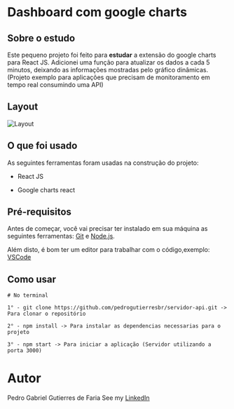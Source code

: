 # Dashboard com google charts

## Sobre o estudo

Este pequeno projeto foi feito para **estudar** a extensão do google charts para React JS. Adicionei uma função para atualizar os dados a cada 5 minutos, deixando as informações mostradas pelo gráfico dinâmicas. (Projeto exemplo para aplicações que precisam de monitoramento em tempo real consumindo uma API)

## Layout

![Layout](https://github.com/pedrogutierresbr/dashboard-google-charts/blob/main/public/assets/gif-desktop.gif?raw=true)

## O que foi usado

As seguintes ferramentas foram usadas na construção do projeto:

-   React JS

-   Google charts react

## Pré-requisitos

Antes de começar, você vai precisar ter instalado em sua máquina as seguintes ferramentas: [Git](https://git-scm.com/) e [Node.js](https://nodejs.org/en/).

Além disto, é bom ter um editor para trabalhar com o código,exemplo: [VSCode](https://code.visualstudio.com/)

## Como usar

```
# No terminal

1° - git clone https://github.com/pedrogutierresbr/servidor-api.git -> Para clonar o repositório

2° - npm install -> Para instalar as dependencias necessarias para o projeto

3° - npm start -> Para iniciar a aplicação (Servidor utilizando a porta 3000)
```

# Autor

Pedro Gabriel Gutierres de Faria
See my [LinkedIn](https://www.linkedin.com/in/pedro-gutierres/)
